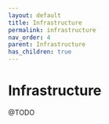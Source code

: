 ```yaml
---
layout: default
title: Infrastructure
permalink: infrastructure
nav_order: 4
parent: Infrastructure
has_children: true
---
```

# Infrastructure

@TODO
